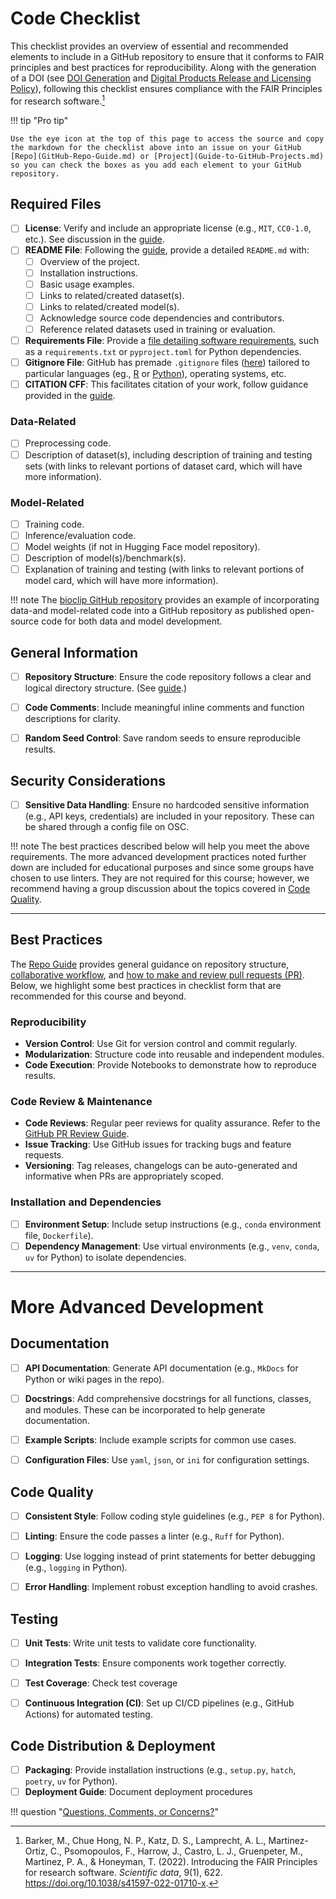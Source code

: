 # Code Checklist

This checklist provides an overview of essential and recommended elements to include in a GitHub repository to ensure that it conforms to FAIR principles and best practices for reproducibility. Along with the generation of a DOI (see [DOI Generation](DOI-Generation.md) and [Digital Products Release and Licensing Policy](Digital-products-release-licensing-policy.md)), following this checklist ensures compliance with the FAIR Principles for research software.[^1]
[^1]: Barker, M., Chue Hong, N. P., Katz, D. S., Lamprecht, A. L., Martinez-Ortiz, C., Psomopoulos, F., Harrow, J., Castro, L. J., Gruenpeter, M., Martinez, P. A., & Honeyman, T. (2022). Introducing the FAIR Principles for research software. _Scientific data_, 9(1), 622. https://doi.org/10.1038/s41597-022-01710-x.

!!! tip "Pro tip" 

    Use the eye icon at the top of this page to access the source and copy the markdown for the checklist above into an issue on your GitHub [Repo](GitHub-Repo-Guide.md) or [Project](Guide-to-GitHub-Projects.md) so you can check the boxes as you add each element to your GitHub repository.

## Required Files
- [ ] **License**: Verify and include an appropriate license (e.g., `MIT`, `CC0-1.0`, etc.). See discussion in the [guide](GitHub-Repo-Guide.md/#license).
- [ ] **README File**: Following the [guide](GitHub-Repo-Guide.md/#readme), provide a detailed `README.md` with:
    - [ ] Overview of the project.
    - [ ] Installation instructions.
    - [ ] Basic usage examples.
    - [ ] Links to related/created dataset(s).
    - [ ] Links to related/created model(s).
    - [ ] Acknowledge source code dependencies and contributors.
    - [ ] Reference related datasets used in training or evaluation.
- [ ] **Requirements File**: Provide a [file detailing software requirements](GitHub-Repo-Guide.md/#software-requirements-file), such as a `requirements.txt` or `pyproject.toml` for Python dependencies.
- [ ] **Gitignore File**: GitHub has premade `.gitignore` files ([here](https://github.com/github/gitignore)) tailored to particular languages (eg., [R](https://github.com/github/gitignore/blob/main/R.gitignore) or [Python](https://github.com/github/gitignore/blob/main/Python.gitignore)), operating systems, etc.
- [ ] **CITATION CFF**: This facilitates citation of your work, follow guidance provided in the [guide](GitHub-Repo-Guide.md/#citation).

### Data-Related
- [ ] Preprocessing code.
- [ ] Description of dataset(s), including description of training and testing sets (with links to relevant portions of dataset card, which will have more information).

### Model-Related
- [ ] Training code.
- [ ] Inference/evaluation code.
- [ ] Model weights (if not in Hugging Face model repository).
- [ ] Description of model(s)/benchmark(s).
- [ ] Explanation of training and testing (with links to relevant portions of model card, which will have more information).

!!! note
    The [bioclip GitHub repository](https://github.com/Imageomics/bioclip) provides an example of incorporating data-and model-related code into a GitHub repository as published open-source code for both data and model development.

## General Information

- [ ] **Repository Structure**: Ensure the code repository follows a clear and logical directory structure. (See [guide](GitHub-Repo-Guide.md/#general-repository-structure).)
- [ ] **Code Comments**: Include meaningful inline comments and function descriptions for clarity.
- [ ] **Random Seed Control**: Save random seeds to ensure reproducible results.


## Security Considerations

- [ ] **Sensitive Data Handling**: Ensure no hardcoded sensitive information (e.g., API keys, credentials) are included in your repository. These can be shared through a config file on OSC.


!!! note
    The best practices described below will help you meet the above requirements. The more advanced development practices noted further down are included for educational purposes and since some groups have chosen to use linters. They are not required for this course; however, we recommend having a group discussion about the topics covered in [Code Quality](#code-quality).

---

## Best Practices

The [Repo Guide](GitHub-Repo-Guide.md/) provides general guidance on repository structure, [collaborative workflow](The-GitHub-Workflow.md/), and [how to make and review pull requests (PR)](The-GitHub-Pull-Request-Guide.md/). Below, we highlight some best practices in checklist form that are recommended for this course and beyond. 

### Reproducibility

- **Version Control**: Use Git for version control and commit regularly.
- **Modularization**: Structure code into reusable and independent modules.
- **Code Execution**: Provide Notebooks to demonstrate how to reproduce results.


### Code Review & Maintenance

- **Code Reviews**: Regular peer reviews for quality assurance. Refer to the [GitHub PR Review Guide](The-GitHub-Pull-Request-Guide.md/#2-review-a-pull-request).
- **Issue Tracking**: Use GitHub issues for tracking bugs and feature requests. 
- **Versioning**: Tag releases, changelogs can be auto-generated and informative when PRs are appropriately scoped.


### Installation and Dependencies

- [ ] **Environment Setup**: Include setup instructions (e.g., `conda` environment file, `Dockerfile`).
- [ ] **Dependency Management**: Use virtual environments (e.g., `venv`, `conda`, `uv` for Python) to isolate dependencies.

---

# More Advanced Development

## Documentation

- [ ] **API Documentation**: Generate API documentation (e.g., `MkDocs` for Python or wiki pages in the repo). 
- [ ] **Docstrings**: Add comprehensive docstrings for all functions, classes, and modules. These can be incorporated to help generate documentation.
- [ ] **Example Scripts**: Include example scripts for common use cases.
- [ ] **Configuration Files**: Use `yaml`, `json`, or `ini` for configuration settings.


## Code Quality

- [ ] **Consistent Style**: Follow coding style guidelines (e.g., `PEP 8` for Python).
- [ ] **Linting**: Ensure the code passes a linter (e.g., `Ruff` for Python).
- [ ] **Logging**: Use logging instead of print statements for better debugging (e.g., `logging` in Python).
- [ ] **Error Handling**: Implement robust exception handling to avoid crashes.


## Testing

- [ ] **Unit Tests**: Write unit tests to validate core functionality.
- [ ] **Integration Tests**: Ensure components work together correctly.
- [ ] **Test Coverage**: Check test coverage
- [ ] **Continuous Integration (CI)**: Set up CI/CD pipelines (e.g., GitHub Actions) for automated testing.


## Code Distribution & Deployment

- [ ] **Packaging**: Provide installation instructions (e.g., `setup.py`, `hatch`, `poetry`, `uv` for Python).
- [ ] **Deployment Guide**: Document deployment procedures

!!! question "[Questions, Comments, or Concerns?](https://github.com/Imageomics/Imageomics-guide/issues)"
